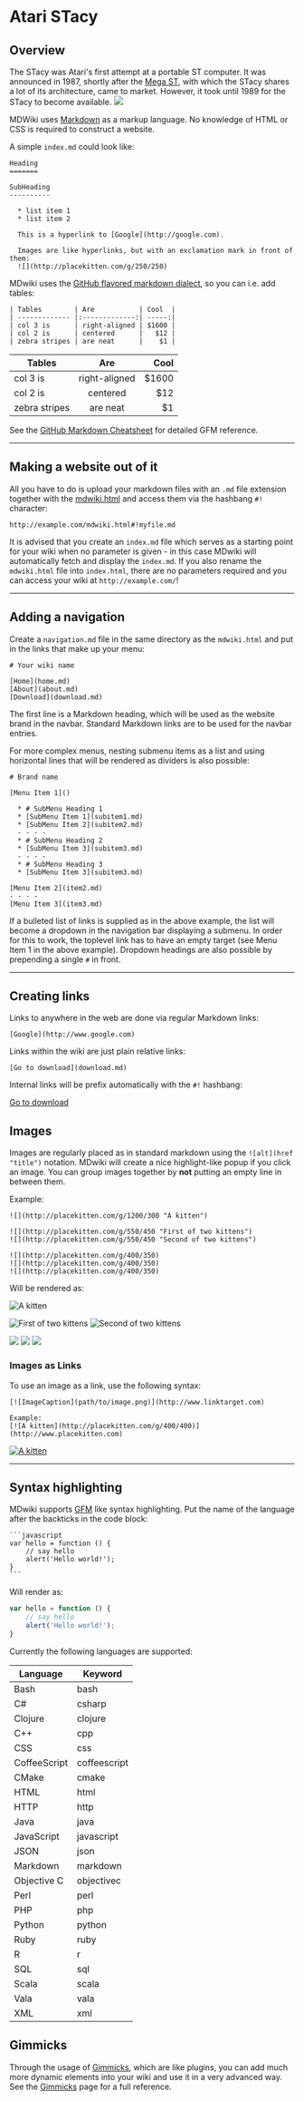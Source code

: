 Atari STacy
===========
Overview
--------

The STacy was Atari's first attempt at a portable ST computer. It was announced in 1987, shortly after the [Mega ST](atari_mega_st.md), with which the STacy shares a lot of its architecture, came to market. However, it took until 1989 for the STacy to become available.
![](STacy1.png)

MDWiki uses [Markdown][markdown] as a markup language. No knowledge of HTML or CSS is required to construct a website.

A simple `index.md` could look like:

```
Heading
=======

SubHeading
----------

  * list item 1
  * list item 2

  This is a hyperlink to [Google](http://google.com).

  Images are like hyperlinks, but with an exclamation mark in front of them:
  ![](http://placekitten.com/g/250/250)

```

MDwiki uses the [GitHub flavored markdown dialect][gfm], so you can i.e. add tables:

    | Tables        | Are           | Cool  |
    | ------------- |:-------------:| -----:|
    | col 3 is      | right-aligned | $1600 |
    | col 2 is      | centered      |   $12 |
    | zebra stripes | are neat      |    $1 |

| Tables        | Are           | Cool  |
| ------------- |:-------------:| -----:|
| col 3 is      | right-aligned | $1600 |
| col 2 is      | centered      |   $12 |
| zebra stripes | are neat      |    $1 |

See the [GitHub Markdown Cheatsheet][gfmsheet] for detailed GFM reference.

- - - -


Making a website out of it
--------------------------

All you have to do is upload your markdown files with an `.md` file extension together with the [mdwiki.html][download] and access them via the hashbang `#!` character:

    http://example.com/mdwiki.html#!myfile.md

It is advised that you create an `index.md` file which serves as a starting point for your wiki when no parameter is given - in this case MDwiki will automatically fetch and display the `index.md`. If you also rename the `mdwiki.html` file into `index.html`, there are no parameters required and you can access your wiki at `http://example.com/`!

- - - -

Adding a navigation
-------------------

Create a `navigation.md` file in the same directory as the `mdwiki.html` and put in the links that make up your menu:

```
# Your wiki name

[Home](home.md)
[About](about.md)
[Download](download.md)

```

The first line is a Markdown heading, which will be used as the website brand in the navbar. Standard Markdown links are to be used for the navbar entries.

For more complex menus, nesting submenu items as a list and using horizontal lines that will be rendered as dividers is also possible:

```
# Brand name

[Menu Item 1]()

  * # SubMenu Heading 1
  * [SubMenu Item 1](subitem1.md)
  * [SubMenu Item 2](subitem2.md)
  - - - -
  * # SubMenu Heading 2
  * [SubMenu Item 3](subitem3.md)
  - - - -
  * # SubMenu Heading 3
  * [SubMenu Item 3](subitem3.md)

[Menu Item 2](item2.md)
- - - -
[Menu Item 3](item3.md)
```

If a bulleted list of links is supplied as in the above example, the list will become a dropdown in the navigation bar displaying a submenu. In order for this to work, the toplevel link has to have an empty target (see Menu Item 1 in the above example). Dropdown headings are also possible by prepending a single `#` in front.

- - - -

Creating links
-------

Links to anywhere in the web are done via regular Markdown links:

    [Google](http://www.google.com)

Links within the wiki are just plain relative links:

    [Go to download](download.md)

Internal links will be prefix automatically with the `#!` hashbang:

[Go to download](download.md)

Images
-------

Images are regularly placed as in standard markdown using the `![alt](href "title")` notation. MDwiki will create a nice highlight-like popup if you click an image. You can group images together by __not__ putting an empty line in between them.

Example:

    ![](http://placekitten.com/g/1200/300 "A kitten")

    ![](http://placekitten.com/g/550/450 "First of two kittens")
    ![](http://placekitten.com/g/550/450 "Second of two kittens")

    ![](http://placekitten.com/g/400/350)
    ![](http://placekitten.com/g/400/350)
    ![](http://placekitten.com/g/400/350)

Will be rendered as:

![](http://placekitten.com/g/1200/300 "A kitten")

![](http://placekitten.com/g/550/450 "First of two kittens")
![](http://placekitten.com/g/550/450 "Second of two kittens")

![](http://placekitten.com/g/400/350)
![](http://placekitten.com/g/400/350)
![](http://placekitten.com/g/400/350)

### Images as Links

To use an image as a link, use the following syntax:

    [![ImageCaption](path/to/image.png)](http://www.linktarget.com)

    Example:
    [![A kitten](http://placekitten.com/g/400/400)](http://www.placekitten.com)

[![A kitten](http://placekitten.com/g/400/400)](http://www.placekitten.com)

- - - -

Syntax highlighting
-------------------

MDwiki supports [GFM][gfm] like syntax highlighting. Put the name of the language after the backticks in the code block:

    ```javascript
    var hello = function () {
        // say hello
        alert('Hello world!');
    }
    ```

Will render as:

```javascript
var hello = function () {
    // say hello
    alert('Hello world!');
}
```

Currently the following languages are supported:

|Language       |Keyword      |
|---------------|-------------|
|Bash           |bash         |
|C#             |csharp       |
|Clojure        |clojure      |
|C++            |cpp          |
|CSS            |css          |
|CoffeeScript   |coffeescript |
|CMake          |cmake        |
|HTML           |html         |
|HTTP           |http         |
|Java           |java         |
|JavaScript     |javascript   |
|JSON           |json         |
|Markdown       |markdown     |
|Objective C    |objectivec   |
|Perl           |perl         |
|PHP            |php          |
|Python         |python       |
|Ruby           |ruby         |
|R              |r            |
|SQL            |sql          |
|Scala          |scala        |
|Vala           |vala         |
|XML            |xml          |


Gimmicks
--------

Through the usage of [Gimmicks][gimmicks], which are like plugins, you can add much more dynamic elements into your wiki and use it in a very advanced way. See the [Gimmicks][gimmicks] page for a full reference.


  [gimmicks]: gimmicks.md
  [download]: download.md

  [gfmsheet]: https://github.com/adam-p/markdown-here/wiki/Markdown-Cheatsheet
  [gfm]: http://github.github.com/github-flavored-markdown/
  [markdown]: http://daringfireball.net/projects/markdown/

